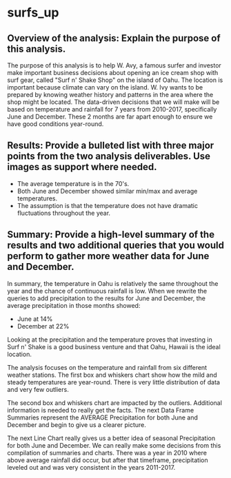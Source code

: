 # surfs_up

## Overview of the analysis: Explain the purpose of this analysis.
The purpose of this analysis is to help W. Avy, a famous surfer and investor make important business decisions about opening an ice cream shop with surf gear, called "Surf n' Shake Shop" on the island of Oahu. The location is important because climate can vary on the island. W. Ivy wants to be prepared by knowing weather history and patterns in the area where the shop might be located. The data-driven decisions that we will make will be based on temperature and rainfall for 7 years from 2010-2017, specifically June and December. These 2 months are far apart enough to ensure we have good conditions year-round.




## Results: Provide a bulleted list with three major points from the two analysis deliverables. Use images as support where needed.
-	The average temperature is in the 70's.
-	Both June and December showed similar min/max and average temperatures.
-	The assumption is that the temperature does not have dramatic fluctuations throughout the year.





## Summary: Provide a high-level summary of the results and two additional queries that you would perform to gather more weather data for June and December.
In summary, the temperature in Oahu is relatively the same throughout the year and the chance of continuous rainfall is low. When we rewrite the queries to add precipitation to the results for June and December, the average precipitation in those months showed:


-	June at 14%
-	December at 22%




Looking at the precipitation and the temperature proves that investing in Surf n' Shake is a good business venture and that Oahu, Hawaii is the ideal location.




The analysis focuses on the temperature and rainfall from six different weather stations.
The first box and whiskers chart show how the mild and steady temperatures are year-round. There is very little distribution of data and very few outliers.






The second box and whiskers chart are impacted by the outliers. Additional information is needed to really get the facts.
The next Data Frame Summaries represent the AVERAGE Precipitation for both June and December and begin to give us a clearer picture.






The next Line Chart really gives us a better idea of seasonal Precipitation for both June and December. We can really make some decisions from this compilation of summaries and charts. There was a year in 2010 where above average rainfall did occur, but after that timeframe, precipitation leveled out and was very consistent in the years 2011-2017.













































